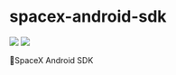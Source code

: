# spacex-android-sdk
[![](https://jitpack.io/v/emilg1101/spacex-android-sdk.svg)](https://jitpack.io/#emilg1101/spacex-android-sdk)
[![](https://jitci.com/gh/emilg1101/spacex-android-sdk/svg)](https://jitci.com/gh/emilg1101/spacex-android-sdk)

🚀SpaceX Android SDK
